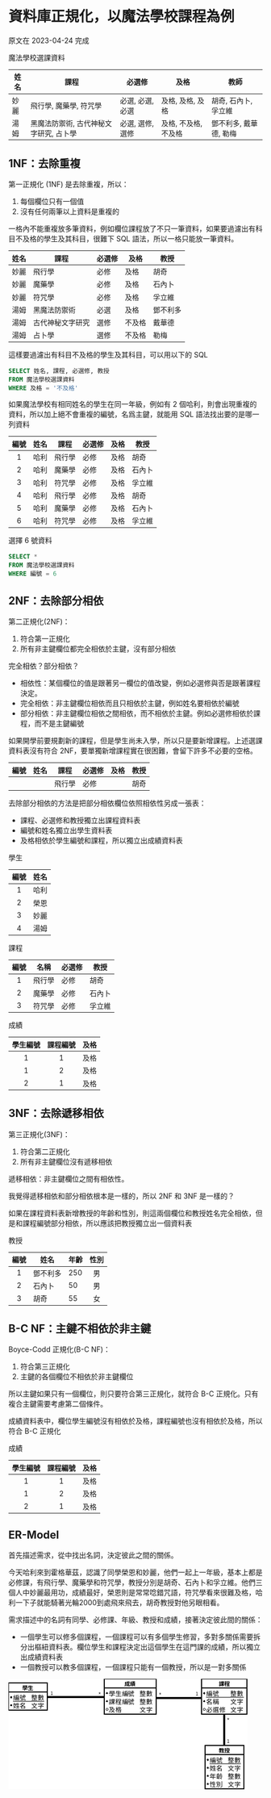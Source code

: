 # 資料庫正規化，以魔法學校課程為例

原文在 2023-04-24 完成

魔法學校選課資料

| 姓名 | 課程 | 必選修 | 及格 | 教師 |
| ----- | ----- | ----- | ----- | ----- |
| 妙麗 | 飛行學, 魔藥學, 符咒學 | 必選, 必選, 必選 | 及格, 及格, 及格 | 胡奇, 石內卜, 孚立維 |
| 湯姆 | 黑魔法防禦術, 古代神秘文字研究,  占卜學 | 必選, 選修, 選修 | 及格, 不及格, 不及格 | 鄧不利多, 戴華德, 勒梅 |

## 1NF：去除重複

第一正規化 (1NF) 是去除重複，所以：

1. 每個欄位只有一個值
2. 沒有任何兩筆以上資料是重複的

一格內不能重複放多筆資料，例如欄位課程放了不只一筆資料，如果要過濾出有科目不及格的學生及其科目，很難下 SQL 語法，所以一格只能放一筆資料。

| 姓名 | 課程 | 必選修 | 及格 | 教授 |
| ----- | ----- | ----- | ----- | ----- |
| 妙麗 | 飛行學 | 必修 | 及格 | 胡奇 | 
| 妙麗 | 魔藥學 | 必修 | 及格 | 石內卜 |
| 妙麗 | 符咒學 | 必修 | 及格 | 孚立維 |
| 湯姆 | 黑魔法防禦術 | 必選 | 及格 | 鄧不利多 |
| 湯姆 | 古代神秘文字研究 | 選修 | 不及格 | 戴華德 |
| 湯姆 | 占卜學 | 選修 | 不及格 | 勒梅 |

這樣要過濾出有科目不及格的學生及其科目，可以用以下的 SQL

``` sql
SELECT 姓名, 課程, 必選修, 教授
FROM 魔法學校選課資料
WHERE 及格 = '不及格'
```

如果魔法學校有相同姓名的學生在同一年級，例如有 2 個哈利，則會出現重複的資料，所以加上絕不會重複的編號，名爲主鍵，就能用 SQL 語法找出要的是哪一列資料

| 編號 | 姓名 | 課程 | 必選修 | 及格 | 教授 |
| :-----: | ----- | ----- | ----- | ----- | ----- |
| 1 | 哈利 | 飛行學 | 必修 | 及格 | 胡奇 | 
| 2 | 哈利 | 魔藥學 | 必修 | 及格 | 石內卜 |
| 3 | 哈利 | 符咒學 | 必修 | 及格 | 孚立維 |
| 4 | 哈利 | 飛行學 | 必修 | 及格 | 胡奇 | 
| 5 | 哈利 | 魔藥學 | 必修 | 及格 | 石內卜 |
| 6 | 哈利 | 符咒學 | 必修 | 及格 | 孚立維 |

選擇 6 號資料

``` sql
SELECT *
FROM 魔法學校選課資料
WHERE 編號 = 6
```

## 2NF：去除部分相依

第二正規化(2NF)：

1. 符合第一正規化
2. 所有非主鍵欄位都完全相依於主鍵，沒有部分相依

完全相依？部分相依？

- 相依性：某個欄位的值是跟著另一欄位的值改變，例如必選修與否是跟著課程決定。
- 完全相依：非主鍵欄位相依而且只相依於主鍵，例如姓名要相依於編號
- 部分相依：非主鍵欄位相依之間相依，而不相依於主鍵。例如必選修相依於課程，而不是主鍵編號

如果開學前要規劃新的課程，但是學生尚未入學，所以只是要新增課程。上述選課資料表沒有符合 2NF，要單獨新增課程實在很困難，會留下許多不必要的空格。

| 編號 | 姓名 | 課程 | 必選修 | 及格 | 教授 |
| :-----: | ----- | ----- | ----- | ----- | ----- |
| | | 飛行學 | 必修 | | 胡奇 | 

去除部分相依的方法是把部分相依欄位依照相依性另成一張表：

- 課程、必選修和教授獨立出課程資料表
- 編號和姓名獨立出學生資料表
- 及格相依於學生編號和課程，所以獨立出成績資料表

學生

| 編號 | 姓名 |
| :--: | ----- |
|  1 | 哈利 |
| 2 | 榮恩 |
| 3 | 妙麗 |
| 4 | 湯姆 |

課程

| 編號 | 名稱 | 必選修 | 教授 |
| :--: | ----- | ----- | ----- |
| 1 | 飛行學 | 必修 | 胡奇 |
| 2 | 魔藥學 | 必修 | 石內卜 |
| 3 | 符咒學 | 必修 | 孚立維 |

成績

| 學生編號 | 課程編號 | 及格 |
| :-------: | :------: | ----- |
|  1 | 1 | 及格 |
| 1 | 2 | 及格 |
| 2 | 1 | 及格 |

## 3NF：去除遞移相依

第三正規化(3NF)：

1. 符合第二正規化
2. 所有非主鍵欄位沒有遞移相依

遞移相依：非主鍵欄位之間有相依性。

我覺得遞移相依和部分相依根本是一樣的，所以 2NF 和 3NF 是一樣的？

如果在課程資料表新增教授的年齡和性別，則這兩個欄位和教授姓名完全相依，但是和課程編號部分相依，所以應該把教授獨立出一個資料表

教授

| 編號 | 姓名 | 年齡 | 性別 |
| :---: | ----- | ---- | :--: |
| 1 | 鄧不利多 | 250 | 男 |
| 2 | 石內卜 | 50 | 男 |
| 3 | 胡奇 | 55 | 女 |

## B-C NF：主鍵不相依於非主鍵
Boyce-Codd 正規化(B-C NF)：

1. 符合第三正規化
2. 主鍵的各個欄位不相依於非主鍵欄位

所以主鍵如果只有一個欄位，則只要符合第三正規化，就符合 B-C 正規化。只有複合主鍵需要考慮第二個條件。

成績資料表中，欄位學生編號沒有相依於及格，課程編號也沒有相依於及格，所以符合 B-C 正規化

成績

| 學生編號 | 課程編號 | 及格 |
| :-------: | :------: | ----- |
|  1 | 1 | 及格 |
| 1 | 2 | 及格 |
| 2 | 1 | 及格 |

## ER-Model

首先描述需求，從中找出名詞，決定彼此之間的關係。

今天哈利來到霍格華茲，認識了同學榮恩和妙麗，他們一起上一年級，基本上都是必修課，有飛行學、魔藥學和符咒學，教授分別是胡奇、石內卜和孚立維。他們三個人中妙麗最用功，成績最好，榮恩則是常常唸錯咒語，符咒學看來很難及格，哈利一下子就能騎著光輪2000到處飛來飛去，胡奇教授對他另眼相看。

需求描述中的名詞有同學、必修課、年級、教授和成績，接著決定彼此間的關係：

- 一個學生可以修多個課程，一個課程可以有多個學生修習，多對多關係需要拆分出樞紐資料表。欄位學生和課程決定出這個學生在這門課的成績，所以獨立出成績資料表
- 一個教授可以教多個課程，一個課程只能有一個教授，所以是一對多關係

![magic-school-er-model](../images/school-er-model.png)
